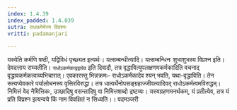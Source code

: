 ```yaml
---
index: 1.4.39
index_padded: 1.4.039
sutra: राधाक्ष्येर्यस्य विप्रश्नः
vritti: padamanjari

---
```

यस्येति कर्मणि षष्ठी, यद्विविधं पृच्छ्यत इत्यर्थः। यत्सम्बन्धीत्यादि। यत्सम्बन्धिनः शुभाशुभस्य विप्रश्न इति। देवदत्ताय राघ्यतीति। `राधोऽकर्मकाद्वद्वावेव` इति दिवादौ, तत्र वृद्धावित्युपलक्षणमकर्मकादिति वचनाद् वृद्धावकर्मकत्वाव्यभिचारात्। एवकारस्तु भिन्नक्रमः- राधोऽकर्मकादेव श्यन् भवति, यथा-वृद्धाविति। तेन सत्यप्येवकारे पर्यालोचनस्य वृत्तिरविरुद्धा। तत्र धात्वर्थेनोपसङ्ग्रहाज्जीवत्यादिवद् राधोऽकर्मत्वमविरुद्धम्। निमित्तं वेद नैमित्तिकः, उञ्छादिषु वसन्तादिषु वा निमित्तशब्दो द्रष्टव्यः। यस्यग्रहणमनर्थकम्, यं प्रतीत्येव, तत्र यं प्रति विप्रश्न इत्यन्वये किं नाम विवक्षितं न सिध्यति।।
पदमञ्जरी
